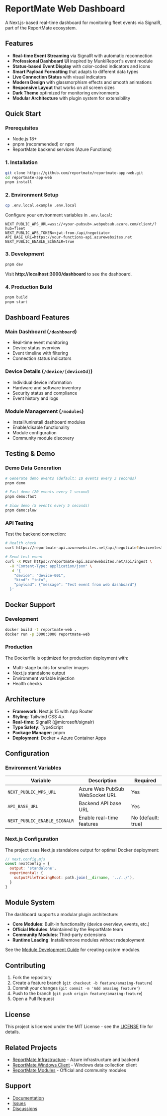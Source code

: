 # ReportMate Web Dashboard

A Next.js-based real-time dashboard for monitoring fleet events via SignalR, part of the ReportMate ecosystem.

## Features

- **Real-time Event Streaming** via SignalR with automatic reconnection
- **Professional Dashboard UI** inspired by MunkiReport's event module
- **Status-based Event Display** with color-coded indicators and icons
- **Smart Payload Formatting** that adapts to different data types
- **Live Connection Status** with visual indicators
- **Modern Design** with glassmorphism effects and smooth animations
- **Responsive Layout** that works on all screen sizes
- **Dark Theme** optimized for monitoring environments
- **Modular Architecture** with plugin system for extensibility

## Quick Start

### Prerequisites

- Node.js 18+
- pnpm (recommended) or npm
- ReportMate backend services (Azure Functions)

### 1. Installation

```bash
git clone https://github.com/reportmate/reportmate-app-web.git
cd reportmate-app-web
pnpm install
```

### 2. Environment Setup

```bash
cp .env.local.example .env.local
```

Configure your environment variables in `.env.local`:

```env
NEXT_PUBLIC_WPS_URL=wss://<your-pubsub>.webpubsub.azure.com/client/?hub=fleet
NEXT_PUBLIC_WPS_TOKEN=<jwt-from-/api/negotiate>
API_BASE_URL=https://your-functions-api.azurewebsites.net
NEXT_PUBLIC_ENABLE_SIGNALR=true
```

### 3. Development

```bash
pnpm dev
```

Visit **http://localhost:3000/dashboard** to see the dashboard.

### 4. Production Build

```bash
pnpm build
pnpm start
```

## Dashboard Features

### Main Dashboard (`/dashboard`)
- Real-time event monitoring
- Device status overview
- Event timeline with filtering
- Connection status indicators

### Device Details (`/device/[deviceId]`)

- Individual device information
- Hardware and software inventory
- Security status and compliance
- Event history and logs

### Module Management (`/modules`)
- Install/uninstall dashboard modules
- Enable/disable functionality
- Module configuration
- Community module discovery

## Testing & Demo

### Demo Data Generation

```bash
# Generate demo events (default: 10 events every 3 seconds)
pnpm demo

# Fast demo (20 events every 1 second)
pnpm demo:fast

# Slow demo (5 events every 5 seconds)  
pnpm demo:slow
```

### API Testing

Test the backend connection:

```bash
# Health check
curl https://reportmate-api.azurewebsites.net/api/negotiate?device=test-device

# Send test event
curl -X POST https://reportmate-api.azurewebsites.net/api/ingest \
  -H "Content-Type: application/json" \
  -d '{
    "device": "device-001",
    "kind": "info",
    "payload": {"message": "Test event from web dashboard"}
  }'
```

## Docker Support

### Development

```bash
docker build -t reportmate-web .
docker run -p 3000:3000 reportmate-web
```

### Production

The Dockerfile is optimized for production deployment with:
- Multi-stage builds for smaller images
- Next.js standalone output
- Environment variable injection
- Health checks

## Architecture

- **Framework**: Next.js 15 with App Router
- **Styling**: Tailwind CSS 4.x
- **Real-time**: SignalR (@microsoft/signalr)
- **Type Safety**: TypeScript
- **Package Manager**: pnpm
- **Deployment**: Docker + Azure Container Apps

## Configuration

### Environment Variables

| Variable | Description | Required |
|----------|-------------|----------|
| `NEXT_PUBLIC_WPS_URL` | Azure Web PubSub WebSocket URL | Yes |
| `API_BASE_URL` | Backend API base URL | Yes |
| `NEXT_PUBLIC_ENABLE_SIGNALR` | Enable real-time features | No (default: true) |

### Next.js Configuration

The project uses Next.js standalone output for optimal Docker deployment:

```javascript
// next.config.mjs
const nextConfig = {
  output: 'standalone',
  experimental: {
    outputFileTracingRoot: path.join(__dirname, '../../'),
  }
}
```

## Module System

The dashboard supports a modular plugin architecture:

- **Core Modules**: Built-in functionality (device overview, events, etc.)
- **Official Modules**: Maintained by the ReportMate team
- **Community Modules**: Third-party extensions
- **Runtime Loading**: Install/remove modules without redeployment

See the [Module Development Guide](docs/modules.md) for creating custom modules.

## Contributing

1. Fork the repository
2. Create a feature branch (`git checkout -b feature/amazing-feature`)
3. Commit your changes (`git commit -m 'Add amazing feature'`)
4. Push to the branch (`git push origin feature/amazing-feature`)
5. Open a Pull Request

## License

This project is licensed under the MIT License - see the [LICENSE](LICENSE) file for details.

## Related Projects

- [ReportMate Infrastructure](https://github.com/reportmate/reportmate-infra-azure) - Azure infrastructure and backend
- [ReportMate Windows Client](https://github.com/reportmate/reportmate-client-win) - Windows data collection client
- [ReportMate Modules](https://github.com/reportmate) - Official and community modules

## Support

- [Documentation](https://docs.reportmate.io)
- [Issues](https://github.com/reportmate/reportmate-app-web/issues)
- [Discussions](https://github.com/reportmate/reportmate-app-web/discussions)
